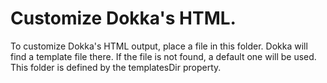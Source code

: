 # Customize Dokka's HTML. 
To customize Dokka's HTML output, place a file in this folder.
Dokka will find a template file there. If the file is not found, a default one will be used.
This folder is defined by the templatesDir property.